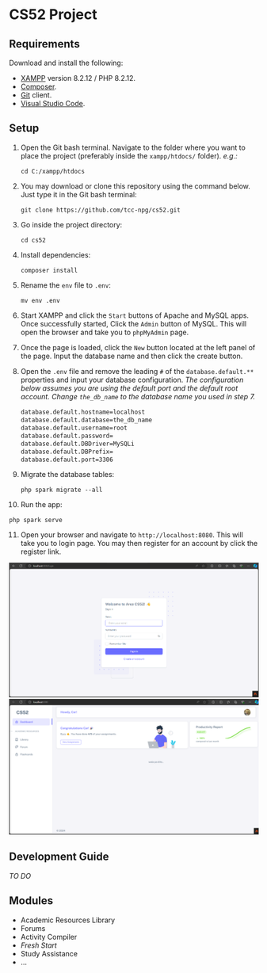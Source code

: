 # CS52 Project

## Requirements

Download and install the following:

- [XAMPP](https://www.apachefriends.org/download.html) version 8.2.12 / PHP 8.2.12.
- [Composer](https://getcomposer.org/download/).
- [Git](https://git-scm.com/downloads) client.
- [Visual Studio Code](https://code.visualstudio.com/Download).

## Setup

1. Open the Git bash terminal. Navigate to the folder where you want to place the project (preferably inside
   the `xampp/htdocs/` folder). _e.g.:_
   ```shell
   cd C:/xampp/htdocs
   ```

2. You may download or clone this repository using the command below. Just type it in the Git bash terminal:
    ```shell
    git clone https://github.com/tcc-npg/cs52.git
    ```

3. Go inside the project directory:
    ```shell
    cd cs52
    ```

4. Install dependencies:
   ```shell
   composer install
   ```

5. Rename the `env` file to `.env`:
   ```shell
   mv env .env
   ```

6. Start XAMPP and click the `Start` buttons of Apache and MySQL apps. Once successfully started, Click the `Admin`
   button of MySQL. This will open the browser and take you to `phpMyAdmin` page.

7. Once the page is loaded, click the `New` button located at the left panel of the page. Input the database name and
   then click the create button.

8. Open the `.env` file and remove the leading `#` of the `database.default.**` properties and input your database
   configuration. _The configuration below assumes you are using the default port and the default root account.
   Change `the_db_name` to the database name you used in step 7._
   ```dotenv
   database.default.hostname=localhost
   database.default.database=the_db_name
   database.default.username=root
   database.default.password=
   database.default.DBDriver=MySQLi
   database.default.DBPrefix=
   database.default.port=3306
   ```

9. Migrate the database tables:
   ```shell
   php spark migrate --all
   ```

10. Run the app:
   ```shell
   php spark serve
   ```

11. Open your browser and navigate to `http://localhost:8080`. This will take you to login page. You may then register
    for an account by click the register link.

![register.png](register.png)
![dashboard.png](dashboard.png)

## Development Guide

_TO DO_

## Modules

- Academic Resources Library
- Forums
- Activity Compiler
- _Fresh Start_
- Study Assistance
- ...